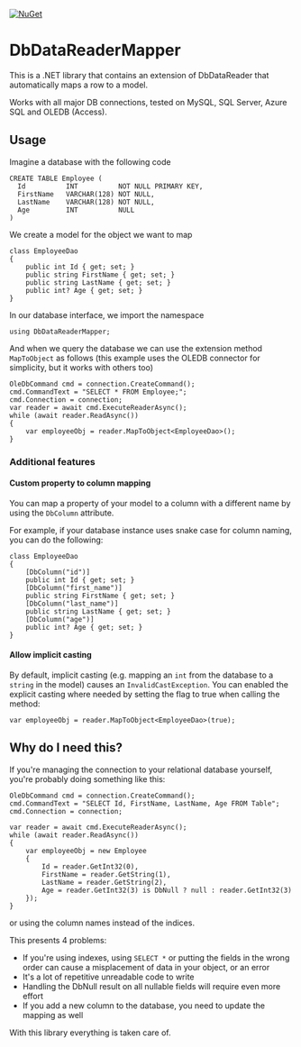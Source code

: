 [![NuGet](https://img.shields.io/nuget/v/DbDataReaderMapper.svg)](https://www.nuget.org/packages/DbDataReaderMapper/)
# DbDataReaderMapper
This is a .NET library that contains an extension of DbDataReader that automatically maps a row to a model.

Works with all major DB connections, tested on MySQL, SQL Server, Azure SQL and OLEDB (Access).

## Usage

Imagine a database with the following code
```
CREATE TABLE Employee (
  Id          INT          NOT NULL PRIMARY KEY,
  FirstName   VARCHAR(128) NOT NULL,
  LastName    VARCHAR(128) NOT NULL,
  Age         INT          NULL
)
```

We create a model for the object we want to map
```
class EmployeeDao
{
    public int Id { get; set; }
    public string FirstName { get; set; }
    public string LastName { get; set; }
    public int? Age { get; set; }
}
```

In our database interface, we import the namespace
```
using DbDataReaderMapper;
```

And when we query the database we can use the extension method `MapToObject` as follows (this example uses the OLEDB connector for simplicity, but it works with others too)
```
OleDbCommand cmd = connection.CreateCommand();
cmd.CommandText = "SELECT * FROM Employee;";
cmd.Connection = connection;
var reader = await cmd.ExecuteReaderAsync();
while (await reader.ReadAsync())
{
    var employeeObj = reader.MapToObject<EmployeeDao>();
}
```

### Additional features

#### Custom property to column mapping

You can map a property of your model to a column with a different name by using the `DbColumn` attribute.

For example, if your database instance uses snake case for column naming, you can do the following:
```
class EmployeeDao
{
    [DbColumn("id")]
    public int Id { get; set; }
    [DbColumn("first_name")]
    public string FirstName { get; set; }
    [DbColumn("last_name")]
    public string LastName { get; set; }
    [DbColumn("age")]
    public int? Age { get; set; }
}
```

#### Allow implicit casting

By default, implicit casting (e.g. mapping an `int` from the database to a `string` in the model) causes an `InvalidCastException`. You can enabled the explicit casting where needed by setting the flag to true when calling the method:
```
var employeeObj = reader.MapToObject<EmployeeDao>(true);
```

## Why do I need this?

If you're managing the connection to your relational database yourself, you're probably doing something like this:
```
OleDbCommand cmd = connection.CreateCommand();
cmd.CommandText = "SELECT Id, FirstName, LastName, Age FROM Table";
cmd.Connection = connection;

var reader = await cmd.ExecuteReaderAsync();
while (await reader.ReadAsync())
{
    var employeeObj = new Employee
    {
        Id = reader.GetInt32(0),
        FirstName = reader.GetString(1),
        LastName = reader.GetString(2),
        Age = reader.GetInt32(3) is DbNull ? null : reader.GetInt32(3)
    });
}
```
or using the column names instead of the indices.

This presents 4 problems:
- If you're using indexes, using `SELECT *` or putting the fields in the wrong order can cause a misplacement of data in your object, or an error
- It's a lot of repetitive unreadable code to write
- Handling the DbNull result on all nullable fields will require even more effort
- If you add a new column to the database, you need to update the mapping as well

With this library everything is taken care of.
